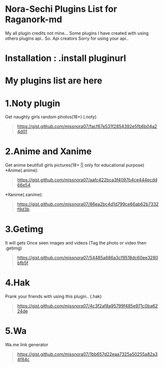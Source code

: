 # Nora-Sechi Plugins List for Raganork-md

My all plugin credits not mine... 
Some plugins I have created with using others plugins api.. 
So. 
Api creators Sorry for using your api.. 

# Installation : .install pluginurl

# My plugins list are here

# 1.Noty plugin
Get naughty girls random photos(18+)
(.noty)
>https://gist.github.com/missnora07/facf67e531f2854392e5fb6b04a24d01

# 2.Anime and Xanime
Get anime beutifull girls pictures(18+ || only for educational purpose)
*Anime(.anime):
>https://gist.github.com/missnora07/aafc422bca3f4097b4ce444ecdd66e54

*Xanime(.xanime):
>https://gist.github.com/missnora07/86ea2bc4d1d799ce66ab62b7332f9d3b

# 3.Getimg
It will gets Once seen images and videos
(Tag the photo or video then .getimg)
>https://gist.github.com/missnora07/54485a666a3cf9518dc60ee3280bfb5f

# 4.Hak
Prank your friends with using this plugin.. 
(.hak)
>https://gist.github.com/missnora07/4c3f2af8a95799f485e971c0ba6224de
# 5.Wa
Wa.me link generator
>https://gist.github.com/missnora07/1bb657d22eaa7325a50255a82a34f84c

